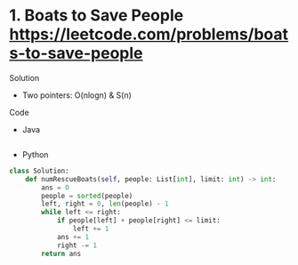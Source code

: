 # 1. Boats to Save People https://leetcode.com/problems/boats-to-save-people

Solution

- Two pointers: O(nlogn) & S(n)

Code

- Java

```java

```

- Python

```python
class Solution:
    def numRescueBoats(self, people: List[int], limit: int) -> int:
        ans = 0
        people = sorted(people)
        left, right = 0, len(people) - 1
        while left <= right:
            if people[left] + people[right] <= limit:
                left += 1
            ans += 1
            right -= 1
        return ans
```
